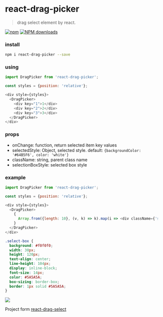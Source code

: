 # react-drag-picker
> drag select element by react.

[![npm](https://img.shields.io/npm/v/react-drag-picker.svg?maxAge=2592000?style=plastic)](https://www.npmjs.com/package/react-drag-picker)
[![NPM downloads](http://img.shields.io/npm/dm/react-drag-picker.svg?style=flat-plastic)](https://npmjs.org/package/react-drag-picker)

### install 
```bash
npm i react-drag-picker --save
```

### using

```js 
import DragPicker from 'react-drag-picker';

const styles = {position: 'relative'};

<div style={styles}>
  <DragPicker>
    <div key="1">1</div>
    <div key="2">2</div>
    <div key="3">3</div>
  </DragPicker>
</div>
```

### props
  * onChange: function, return selected item key values
  * selectedStyle: Object, selected style. default: `{backgroundColor: '#64B5F6', color: 'white'}`
  * className: string, parent class name
  * selectionBoxStyle: selected box style

### example

```js
import DragPicker from 'react-drag-picker';

const styles = {position: 'relative'};

<div style={styles}>
  <DragPicker>
    {
      Array.from({length: 10}, (v, k) => k).map(i => <div className={'select-box'} key={i}>{i + 1 }</div>)
    }
  </DragPicker>
</div>
```
```css
.select-box {
  background: #f0f0f0;
  width: 30px;
  height: 120px;
  text-align: center;
  line-height: 104px;
  display: inline-block;
  font-size: 14px;
  color: #5A5A5A;
  box-sizing: border-box;
  border: 1px solid #5A5A5A;
}
```
![](https://static.oschina.net/uploads/img/201712/22142737_dShD.gif )

Project form [react-drag-select](https://github.com/pablofierro/react-drag-select)